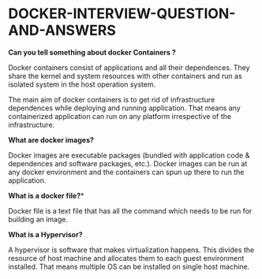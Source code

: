 # DOCKER-INTERVIEW-QUESTION-AND-ANSWERS

**Can you tell something about docker Containers ?**

Docker containers consist of applications and all their dependences. They share the kernel and system resources with other containers and run as isolated system in the host operation system.

The main aim of docker containers is to get rid of infrastructure dependences while deploying and running application. That means any containerized application can run on any platform irrespective of the infrastructure. 

**What are docker images?**

Docker images are executable packages (bundled with application code & dependences and software packages, etc.). Docker images can be run at any docker environment and the containers can spun up there to run the application.

**What is a docker file?***

Docker file is a text file that has all the command which needs to be run for building an image.

**What is a Hypervisor?**

A hypervisor is software that makes virtualization happens. This divides the resource of host machine and allocates them to each guest environment installed. That means multiple OS can be installed on single host machine.
